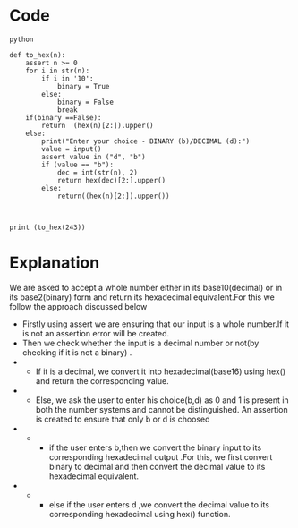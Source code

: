 # Code
```
python

def to_hex(n):
    assert n >= 0
    for i in str(n):
        if i in '10':  
            binary = True
        else:
            binary = False
            break
    if(binary ==False):
        return  (hex(n)[2:]).upper()
    else:
        print("Enter your choice - BINARY (b)/DECIMAL (d):")
        value = input()
        assert value in ("d", "b")
        if (value == "b"):
            dec = int(str(n), 2)
            return hex(dec)[2:].upper()
        else:
            return((hex(n)[2:]).upper())



print (to_hex(243))
```

# Explanation
We are asked to accept a whole number either in its base10(decimal) or in its base2(binary) form and return its hexadecimal equivalent.For this we follow the  approach discussed below
* Firstly using assert we are ensuring that our input is a whole number.If it is not an assertion error will be created.
* Then we check whether the input is a decimal number or not(by checking if it is not a binary) . 
*   * If it is a decimal, we convert it into hexadecimal(base16) using hex() and return the corresponding value.
*   * Else, we ask the user to enter his choice(b,d) as 0 and 1 is present in both the number systems and cannot be distinguished. An assertion is created to ensure that only b or d is choosed
*   * * if the user enters b,then we convert the binary input to its corresponding hexadecimal output .For this, we first convert binary to decimal and then convert the decimal value to its hexadecimal equivalent.
*   * * else if the user enters d ,we convert the decimal value to its corresponding hexadecimal using hex() function.


